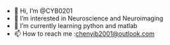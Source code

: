 - 👋 Hi, I’m @CYB0201
- 👀 I’m interested in Neuroscience and Neuroimaging
- 🌱 I’m currently learning python and matlab
- 📫 How to reach me :chenyib2001@outlook.com

<!---
CYB0201/CYB0201 is a ✨ special ✨ repository because its `README.md` (this file) appears on your GitHub profile.
You can click the Preview link to take a look at your changes.
--->
